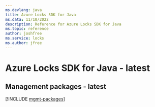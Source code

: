 ```yaml
---
ms.devlang: java
title: Azure Locks SDK for Java
ms.data: 11/10/2022
description: Reference for Azure Locks SDK for Java
ms.topic: reference
author: joshfree
ms.service: locks
ms.author: jfree
---
```

# Azure Locks SDK for Java - latest

## Management packages - latest
[!INCLUDE [mgmt-packages](locks-mgmt-index.md)]